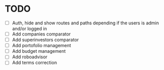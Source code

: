 # TODO

- [ ] Auth, hide and show routes and paths depending if the users is admin and/or logged in
- [ ] Add companies comparator
- [ ] Add superinvestors comparator
- [ ] Add portofolio management
- [ ] Add budget management
- [ ] Add roboadvisor
- [ ] Add terms correction
